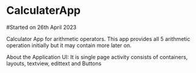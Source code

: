 # CalculaterApp

#Started on 26th April 2023

Calculator App for arithmetic operators. This app provides all 5 arithmetic operation initially but it may contain more later on.

About the Application UI:
It is single page activity consists of containers, layouts, textview, edittext and Buttons
